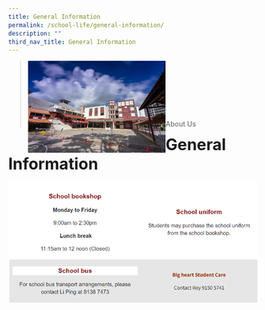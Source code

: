```yaml
---
title: General Information
permalink: /school-life/general-information/
description: ""
third_nav_title: General Information
---
```

><img src="/images/Picture-1-min.jpg"  
     style="width:60%"
			align="left"><br><br><br><br><br><br><br>
>About Us

**<font size=6>General Information</font>**

![](/images/About%20Us/General%20Information.png)